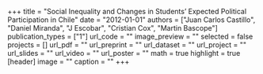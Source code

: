 +++
title = "Social Inequality and Changes in Students’ Expected Political Participation in Chile"
date = "2012-01-01"
authors = ["Juan Carlos Castillo", "Daniel Miranda", "J Escobar", "Cristian Cox", "Martin Bascope"]
publication_types = ["1"]
url_code = ""
image_preview = ""
selected = false
projects = []
url_pdf = ""
url_preprint = ""
url_dataset = ""
url_project = ""
url_slides = ""
url_video = ""
url_poster = ""
math = true
highlight = true
[header]
image = ""
caption = ""
+++
